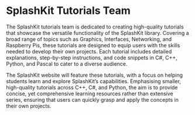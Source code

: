 # SplashKit Tutorials Team

The SplashKit tutorials team is dedicated to creating high-quality tutorials that showcase the
versatile functionality of the SplashKit library. Covering a broad range of topics such as Graphics,
Interfaces, Networking, and Raspberry Pis, these tutorials are designed to equip users with the
skills needed to develop their own projects. Each tutorial includes detailed explanations,
step-by-step instructions, and code snippets in C#, C++, Python, and Pascal to cater to a diverse
audience.

The SplashKit website will feature these tutorials, with a focus on helping students learn and
explore SplashKit’s capabilities. Emphasising smaller, high-quality tutorials across C++, C#, and
Python, the aim is to provide concise, yet comprehensive learning resources rather than extensive
series, ensuring that users can quickly grasp and apply the concepts in their own projects.
